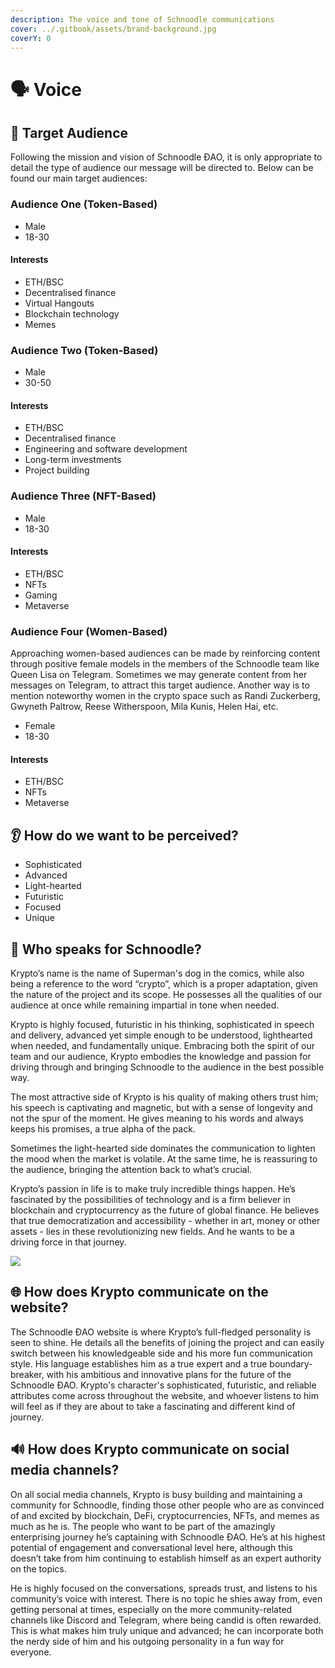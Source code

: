```yaml
---
description: The voice and tone of Schnoodle communications
cover: ../.gitbook/assets/brand-background.jpg
coverY: 0
---
```


# 🗣 Voice

## 🎯 Target Audience

Following the mission and vision of Schnoodle ĐAO, it is only appropriate to detail the type of audience our message will be directed to. Below can be found our main target audiences:

### Audience One (Token-Based)

* Male
* 18-30

#### Interests

* ETH/BSC
* Decentralised finance
* Virtual Hangouts
* Blockchain technology
* Memes

### Audience Two (Token-Based)

* Male
* 30-50

#### Interests

* ETH/BSC
* Decentralised finance
* Engineering and software development
* Long-term investments
* Project building

### Audience Three (NFT-Based)

* Male
* 18-30

#### Interests

* ETH/BSC
* NFTs
* Gaming
* Metaverse

### Audience Four (Women-Based)

Approaching women-based audiences can be made by reinforcing content through positive female models in the members of the Schnoodle team like Queen Lisa on Telegram. Sometimes we may generate content from her messages on Telegram, to attract this target audience. Another way is to mention noteworthy women in the crypto space such as Randi Zuckerberg, Gwyneth Paltrow, Reese Witherspoon, Mila Kunis, Helen Hai, etc.

* Female
* 18-30

#### Interests

* ETH/BSC
* NFTs
* Metaverse

## 👂 How do we want to be perceived?

* Sophisticated
* Advanced
* Light-hearted
* Futuristic
* Focused
* Unique

## 💬 Who speaks for Schnoodle?

Krypto’s name is the name of Superman's dog in the comics, while also being a reference to the word “crypto”, which is a proper adaptation, given the nature of the project and its scope. He possesses all the qualities of our audience at once while remaining impartial in tone when needed.

Krypto is highly focused, futuristic in his thinking, sophisticated in speech and delivery, advanced yet simple enough to be understood, lighthearted when needed, and fundamentally unique. Embracing both the spirit of our team and our audience, Krypto embodies the knowledge and passion for driving through and bringing Schnoodle to the audience in the best possible way.

The most attractive side of Krypto is his quality of making others trust him; his speech is captivating and magnetic, but with a sense of longevity and not the spur of the moment. He gives meaning to his words and always keeps his promises, a true alpha of the pack.

Sometimes the light-hearted side dominates the communication to lighten the mood when the market is volatile. At the same time, he is reassuring to the audience, bringing the attention back to what’s crucial.

Krypto’s passion in life is to make truly incredible things happen. He’s fascinated by the possibilities of technology and is a firm believer in blockchain and cryptocurrency as the future of global finance. He believes that true democratization and accessibility - whether in art, money or other assets - lies in these revolutionizing new fields. And he wants to be a driving force in that journey.

![](../.gitbook/assets/mascot-front.png)

## 🌐 How does Krypto communicate on the website?

The Schnoodle ĐAO website is where Krypto’s full-fledged personality is seen to shine. He details all the benefits of joining the project and can easily switch between his knowledgeable side and his more fun communication style. His language establishes him as a true expert and a true boundary-breaker, with his ambitious and innovative plans for the future of the Schnoodle ĐAO. Krypto's character's sophisticated, futuristic, and reliable attributes come across throughout the website, and whoever listens to him will feel as if they are about to take a fascinating and different kind of journey.

## 🔊 How does Krypto communicate on social media channels?

On all social media channels, Krypto is busy building and maintaining a community for Schnoodle, finding those other people who are as convinced of and excited by blockchain, DeFi, cryptocurrencies, NFTs, and memes as much as he is. The people who want to be part of the amazingly enterprising journey he’s captaining with Schnoodle ĐAO. He’s at his highest potential of engagement and conversational level here, although this doesn’t take from him continuing to establish himself as an expert authority on the topics.

He is highly focused on the conversations, spreads trust, and listens to his community’s voice with interest. There is no topic he shies away from, even getting personal at times, especially on the more community-related channels like Discord and Telegram, where being candid is often rewarded. This is what makes him truly unique and advanced; he can incorporate both the nerdy side of him and his outgoing personality in a fun way for everyone.
